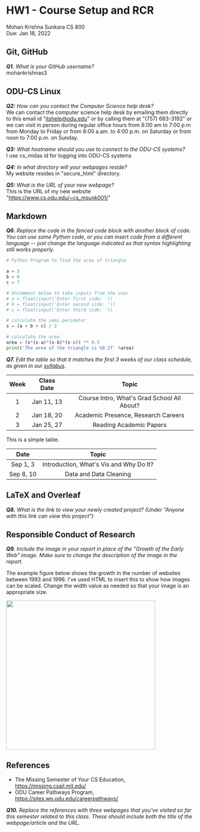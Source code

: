 # HW1 - Course Setup and RCR

Mohan Krishna Sunkara
CS 800  
Due: Jan 18, 2022

## Git, GitHub

***Q1.** What is your GitHub username?*
<br/> mohankrishnas3
## ODU-CS Linux

***Q2:** How can you contact the Computer Science help desk?*
<br/>We can contact the computer science help desk by emailing them directly to this email id "itshelp@odu.edu" or by calling them at "(757) 683-3192" or we can visit in person during regular office hours from 8:00 am to 7:00 p.m from Monday to Friday or from 8:00 a.am. to 4:00 p.m. on Saturday or from noon to 7:00 p.m. on Sunday.

***Q3:** What hostname should you use to connect to the ODU-CS systems?*
<br/>I use cs_midas id for logging into ODU-CS systems

***Q4:** In what directory will your webpages reside?*
<br/>My website resides in "secure_html" directory.

***Q5:** What is the URL of your new webpage?*
<br/>This is the URL of my new website "https://www.cs.odu.edu/~cs_msunk001/"

## Markdown

***Q6.** Replace the code in the fenced code block with another block of code. You can use some Python code, or you can insert code from a different language -- just change the language indicated so that syntax highlighting still works properly.*

```python
# Python Program to find the area of triangle

a = 5
b = 6
c = 7

# Uncomment below to take inputs from the user
# a = float(input('Enter first side: '))
# b = float(input('Enter second side: '))
# c = float(input('Enter third side: '))

# calculate the semi-perimeter
s = (a + b + c) / 2

# calculate the area
area = (s*(s-a)*(s-b)*(s-c)) ** 0.5
print('The area of the triangle is %0.2f' %area)
```

***Q7.** Edit the table so that it matches the first 3 weeks of our class schedule, as given in our [syllabus](https://github.com/odu-cs800-research/public/blob/main/spr22/syllabus.md).*

|Week|Class Date|Topic|
|:---:|:---:|:---:|
|1|Jan 11, 13|Course Intro, What's Grad School All About?|
|2|Jan 18, 20|Academic Presence, Research Careers|
|3|Jan 25, 27|Reading Academic Papers|

This is a simple table.  

|Date|Topic|
|:---:|:---:|
|Sep 1, 3|Introduction, What's Vis and Why Do It?|
|Sep 8, 10|Data and Data Cleaning|

## LaTeX and Overleaf

***Q8.** What is the link to view your newly created project? (Under "Anyone with this link can view this project")*

## Responsible Conduct of Research

***Q9.** Include the image in your report in place of the "Growth of the Early Web" image. Make sure to change the description of the image in the report.*

The example figure below shows the growth in the number of websites between 1993 and 1996.  I've used HTML to insert this to show how images can be scaled.  Change the width value as needed so that your image is an appropriate size.

<img src="growth-early-web.png" width=400 />

## References

* The Missing Semester of Your CS Education, https://missing.csail.mit.edu/
* ODU Career Pathways Program, https://sites.wp.odu.edu/careerpathways/

***Q10.** Replace the references with three webpages that you've visited so far this semester related to this class. These should include both the title of the webpage/article and the URL.*
 
